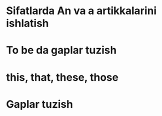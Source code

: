# Sifatlarda An va a artikkalarini ishlatish
# To be da gaplar tuzish
# this, that, these, those
# Gaplar tuzish